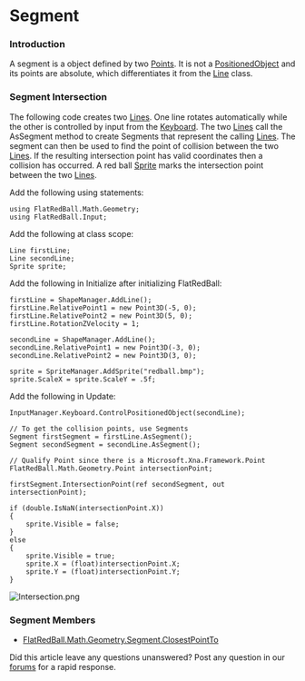 # Segment

### Introduction

A segment is a object defined by two [Points](../../../../../frb/docs/index.php). It is not a [PositionedObject](../../../../../frb/docs/index.php) and its points are absolute, which differentiates it from the [Line](../../../../../frb/docs/index.php) class.

### Segment Intersection

The following code creates two [Lines](../../../../../frb/docs/index.php). One line rotates automatically while the other is controlled by input from the [Keyboard](../../../../../frb/docs/index.php). The two [Lines](../../../../../frb/docs/index.php) call the AsSegment method to create Segments that represent the calling [Lines](../../../../../frb/docs/index.php). The segment can then be used to find the point of collision between the two [Lines](../../../../../frb/docs/index.php). If the resulting intersection point has valid coordinates then a collision has occurred. A red ball [Sprite](../../../../../frb/docs/index.php) marks the intersection point between the two [Lines](../../../../../frb/docs/index.php).

Add the following using statements:

```
using FlatRedBall.Math.Geometry;
using FlatRedBall.Input;
```

Add the following at class scope:

```
Line firstLine;
Line secondLine;
Sprite sprite;
```

Add the following in Initialize after initializing FlatRedBall:

```
firstLine = ShapeManager.AddLine();
firstLine.RelativePoint1 = new Point3D(-5, 0);
firstLine.RelativePoint2 = new Point3D(5, 0);
firstLine.RotationZVelocity = 1;

secondLine = ShapeManager.AddLine();
secondLine.RelativePoint1 = new Point3D(-3, 0);
secondLine.RelativePoint2 = new Point3D(3, 0);

sprite = SpriteManager.AddSprite("redball.bmp");
sprite.ScaleX = sprite.ScaleY = .5f;
```

Add the following in Update:

```
InputManager.Keyboard.ControlPositionedObject(secondLine);

// To get the collision points, use Segments
Segment firstSegment = firstLine.AsSegment();
Segment secondSegment = secondLine.AsSegment();

// Qualify Point since there is a Microsoft.Xna.Framework.Point
FlatRedBall.Math.Geometry.Point intersectionPoint;

firstSegment.IntersectionPoint(ref secondSegment, out intersectionPoint);

if (double.IsNaN(intersectionPoint.X))
{
    sprite.Visible = false;
}
else
{
    sprite.Visible = true;
    sprite.X = (float)intersectionPoint.X;
    sprite.Y = (float)intersectionPoint.Y;
}
```

![Intersection.png](../../../../../.gitbook/assets/migrated\_media-Intersection.png)

### Segment Members

* [FlatRedBall.Math.Geometry.Segment.ClosestPointTo](../../../../../frb/docs/index.php)

Did this article leave any questions unanswered? Post any question in our [forums](../../../../../frb/forum.md) for a rapid response.
